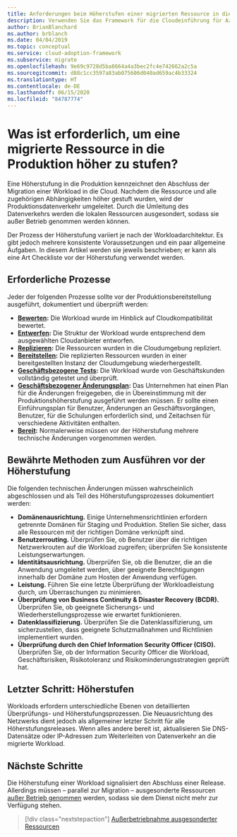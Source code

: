 ```yaml
---
title: Anforderungen beim Höherstufen einer migrierten Ressource in die Produktion
description: Verwenden Sie das Framework für die Cloudeinführung für Azure, um sich mit den häufigen Aufgaben und Standardvoraussetzungen für das Höherstufen einer migrierten Ressource in die Produktion vertraut zu machen.
author: BrianBlanchard
ms.author: brblanch
ms.date: 04/04/2019
ms.topic: conceptual
ms.service: cloud-adoption-framework
ms.subservice: migrate
ms.openlocfilehash: 9e69c9728d5ba8664a4a3bec2fc4e742662a2c5a
ms.sourcegitcommit: d88c1cc3597a83ab075606d040ad659ac4b33324
ms.translationtype: HT
ms.contentlocale: de-DE
ms.lasthandoff: 06/15/2020
ms.locfileid: "84787774"
---
```

<!-- cSpell:ignore CISO -->

# <a name="what-is-required-to-promote-a-migrated-resource-to-production"></a>Was ist erforderlich, um eine migrierte Ressource in die Produktion höher zu stufen?

Eine Höherstufung in die Produktion kennzeichnet den Abschluss der Migration einer Workload in die Cloud. Nachdem die Ressource und alle zugehörigen Abhängigkeiten höher gestuft wurden, wird der Produktionsdatenverkehr umgeleitet. Durch die Umleitung des Datenverkehrs werden die lokalen Ressourcen ausgesondert, sodass sie außer Betrieb genommen werden können.

Der Prozess der Höherstufung variiert je nach der Workloadarchitektur. Es gibt jedoch mehrere konsistente Voraussetzungen und ein paar allgemeine Aufgaben. In diesem Artikel werden sie jeweils beschrieben; er kann als eine Art Checkliste vor der Höherstufung verwendet werden.

## <a name="prerequisite-processes"></a>Erforderliche Prozesse

Jeder der folgenden Prozesse sollte vor der Produktionsbereitstellung ausgeführt, dokumentiert und überprüft werden:

- **[Bewerten](../assess/index.md):** Die Workload wurde im Hinblick auf Cloudkompatibilität bewertet.
- **[Entwerfen](../assess/architect.md):** Die Struktur der Workload wurde entsprechend dem ausgewählten Cloudanbieter entworfen.
- **[Replizieren](../migrate/replicate.md):** Die Ressourcen wurden in die Cloudumgebung repliziert.
- **[Bereitstellen](../migrate/stage.md):** Die replizierten Ressourcen wurden in einer bereitgestellten Instanz der Cloudumgebung wiederhergestellt.
- **[Geschäftsbezogene Tests](./business-test.md):** Die Workload wurde von Geschäftskunden vollständig getestet und überprüft.
- **[Geschäftsbezogener Änderungsplan](./business-change-plan.md):** Das Unternehmen hat einen Plan für die Änderungen freigegeben, die in Übereinstimmung mit der Produktionshöherstufung ausgeführt werden müssen. Er sollte einen Einführungsplan für Benutzer, Änderungen an Geschäftsvorgängen, Benutzer, für die Schulungen erforderlich sind, und Zeitachsen für verschiedene Aktivitäten enthalten.
- **[Bereit](./ready.md):** Normalerweise müssen vor der Höherstufung mehrere technische Änderungen vorgenommen werden.

## <a name="best-practices-to-execute-prior-to-promotion"></a>Bewährte Methoden zum Ausführen vor der Höherstufung

Die folgenden technischen Änderungen müssen wahrscheinlich abgeschlossen und als Teil des Höherstufungsprozesses dokumentiert werden:

- **Domänenausrichtung.** Einige Unternehmensrichtlinien erfordern getrennte Domänen für Staging und Produktion. Stellen Sie sicher, dass alle Ressourcen mit der richtigen Domäne verknüpft sind.
- **Benutzerrouting.** Überprüfen Sie, ob Benutzer über die richtigen Netzwerkrouten auf die Workload zugreifen; überprüfen Sie konsistente Leistungserwartungen.
- **Identitätsausrichtung.** Überprüfen Sie, ob die Benutzer, die an die Anwendung umgeleitet werden, über geeignete Berechtigungen innerhalb der Domäne zum Hosten der Anwendung verfügen.
- **Leistung.** Führen Sie eine letzte Überprüfung der Workloadleistung durch, um Überraschungen zu minimieren.
- **Überprüfung von Business Continuity & Disaster Recovery (BCDR).** Überprüfen Sie, ob geeignete Sicherungs- und Wiederherstellungsprozesse wie erwartet funktionieren.
- **Datenklassifizierung.** Überprüfen Sie die Datenklassifizierung, um sicherzustellen, dass geeignete Schutzmaßnahmen und Richtlinien implementiert wurden.
- **Überprüfung durch den Chief Information Security Officer (CISO).** Überprüfen Sie, ob der Information Security Officer die Workload, Geschäftsrisiken, Risikotoleranz und Risikominderungsstrategien geprüft hat.

## <a name="final-step-promote"></a>Letzter Schritt: Höherstufen

Workloads erfordern unterschiedliche Ebenen von detaillierten Überprüfungs- und Höherstufungsprozessen. Die Neuausrichtung des Netzwerks dient jedoch als allgemeiner letzter Schritt für alle Höherstufungsreleases. Wenn alles andere bereit ist, aktualisieren Sie DNS-Datensätze oder IP-Adressen zum Weiterleiten von Datenverkehr an die migrierte Workload.

## <a name="next-steps"></a>Nächste Schritte

Die Höherstufung einer Workload signalisiert den Abschluss einer Release. Allerdings müssen – parallel zur Migration – ausgesonderte Ressourcen [außer Betrieb genommen](./decommission.md) werden, sodass sie dem Dienst nicht mehr zur Verfügung stehen.

> [!div class="nextstepaction"]
> [Außerbetriebnahme ausgesonderter Ressourcen](./decommission.md)
